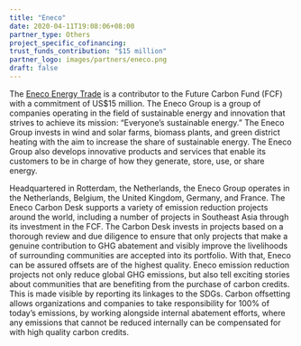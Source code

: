 ```yaml
---
title: "Eneco"
date: 2020-04-11T19:08:06+08:00
partner_type: Others
project_specific_cofinancing:
trust_funds_contribution: "$15 million"
partner_logo: images/partners/eneco.png
draft: false
---
```


The <a href="https://www.eneco.com/energytrading/">Eneco Energy Trade</a> is a contributor to the Future Carbon Fund (FCF) with a commitment of US$15 million. The Eneco Group is a group of companies operating in the field of sustainable energy and innovation that strives to achieve its mission: “Everyone’s sustainable energy.” The Eneco Group invests in wind and solar farms, biomass plants, and green district heating with the aim to increase the share of sustainable energy. The Eneco Group also develops innovative products and services that enable its customers to be in charge of how they generate, store, use, or share energy. 

Headquartered in Rotterdam, the Netherlands, the Eneco Group operates in the Netherlands, Belgium, the United Kingdom, Germany, and France. The Eneco Carbon Desk supports a variety of emission reduction projects around the world, including a number of projects in Southeast Asia through its investment in the FCF. The Carbon Desk invests in projects based on a thorough review and due diligence to ensure that only projects that make a genuine contribution to GHG abatement and visibly improve the livelihoods of surrounding communities are accepted into its portfolio. With that, Eneco can be assured offsets are of the highest quality. Eneco emission reduction projects not only reduce global GHG emissions, but also tell exciting stories about communities that are benefiting from the purchase of carbon credits. This is made visible by reporting its linkages to the SDGs. Carbon offsetting allows organizations and companies to take responsibility for 100% of today’s emissions, by working alongside internal abatement efforts, where any emissions that cannot be reduced internally can be compensated for with high quality carbon credits. 